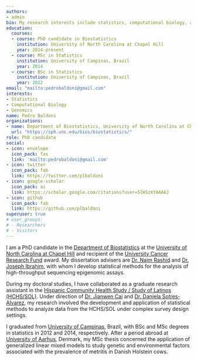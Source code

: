 ```yaml
---
authors:
- admin
bio: My research interests include statistics, computational biology, and genomics.
education:
  courses:
  - course: PhD candidate in Biostatistics
    institution: University of North Carolina at Chapel Hill
    year: 2014-present
  - course: MSc in Statistics
    institution: University of Campinas, Brazil
    year: 2014
  - course: BSc in Statistics
    institution: University of Campinas, Brazil
    year: 2012
email: "mailto:pedrobaldoni@gmail.com"
interests:
- Statistics
- Computational Biology
- Genomics
name: Pedro Baldoni
organizations:
- name: Department of Biostatistics, University of North Carolina at Chapel Hill
  url: "https://sph.unc.edu/bios/biostatistics/"
role: PhD candidate
social:
- icon: envelope
  icon_pack: fas
  link: 'mailto:pedrobaldoni@gmail.com'
- icon: twitter
  icon_pack: fab
  link: https://twitter.com/plbaldoni
- icon: google-scholar
  icon_pack: ai
  link: https://scholar.google.com/citations?user=5lHSzXYAAAAJ
- icon: github
  icon_pack: fab
  link: https://github.com/plbaldoni
superuser: true
# user_groups:
# - Researchers
# - Visitors
---
```


I am a PhD candidate in the [Department of Biostatistics](https://sph.unc.edu/bios/biostatistics/) at the [University of North Carolina at Chapel Hill](https://www.unc.edu/) and recipient of the [University Cancer Research Fund](https://unclineberger.org/ucrf/) award. My dissertation advisers are [Dr. Naim Rashid](https://sph.unc.edu/adv_profile/naim-rashid-phd/) and [Dr. Joseph Ibrahim](https://sph.unc.edu/adv_profile/joseph-g-ibrahim-phd/), with whom I develop statistical methods for the analysis of high-throughput sequencing epigenomic assays.

During my doctoral studies, I have collaborated as a graduate research assistant in the [Hispanic Community Health Study / Study of Latinos (HCHS/SOL)](https://sites.cscc.unc.edu/hchs/). Under direction of [Dr. Jianwen Cai](https://sph.unc.edu/adv_profile/jianwen-cai-phd/) and [Dr. Daniela Sotres-Alvarez](https://sph.unc.edu/adv_profile/daniela-sotres-alvarez-drph/), my research involved the development and application of statistical methods to analyze data from the HCHS/SOL under complex survey design settings.

I graduated from [University of Campinas](https://www.unicamp.br/unicamp/english), Brazil, with BSc and MSc degrees in statistics in 2012 and 2014, respectively. After a period abroad at [University of Aarhus](https://international.au.dk/), Denmark, my MSc thesis concerned the application of generalized linear mixed models to study genetic and environmental factors associated with the prevalence of metritis in Danish Holstein cows.

